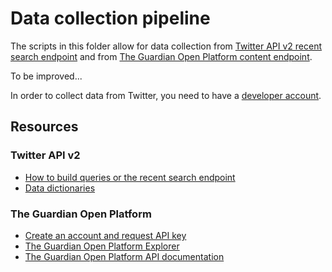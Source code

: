 # Data collection pipeline

The scripts in this folder allow for data collection from [Twitter API v2 recent search endpoint](/recent_search_twitter.py) and from [The Guardian Open Platform content endpoint](/the_guardian.py).

To be improved...

In order to collect data from Twitter, you need to have a [developer account](https://developer.twitter.com/en/portal/petition/essential/basic-info).

## Resources

### Twitter API v2

- [How to build queries or the recent search endpoint](https://developer.twitter.com/en/docs/twitter-api/tweets/search/integrate/build-a-query)
- [Data dictionaries](https://developer.twitter.com/en/docs/twitter-api/data-dictionary/object-model/tweet)

### The Guardian Open Platform

- [Create an account and request API key](https://open-platform.theguardian.com/access/)
- [The Guardian Open Platform Explorer](https://open-platform.theguardian.com/explore/)
- [The Guardian Open Platform API documentation](https://open-platform.theguardian.com/documentation/)

